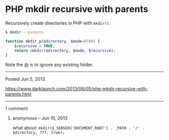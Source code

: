 # PHP mkdir recursive with parents

Recursively create directories in PHP with `mkdir()`.

```sh
$ mkdir --parents
```

```php
function mkdir_p($directory, $mode=0700) {
    $recursive = TRUE;
    return @mkdir($directory, $mode, $recursive);
}
```

Note the @ is to ignore any existing folder.

---

Posted Jun 5, 2013.

https://www.darklaunch.com/2013/06/05/php-mkdir-recursive-with-parents.html

---

1 comment

<ol><li><div>

anonymous &ndash; Jun 10, 2013<div>

what about:
`mkdir($_SERVER['DOCUMENT_ROOT'] . _PATH . '/' . $directory, 777, true);`

</div></div></li></ol>
